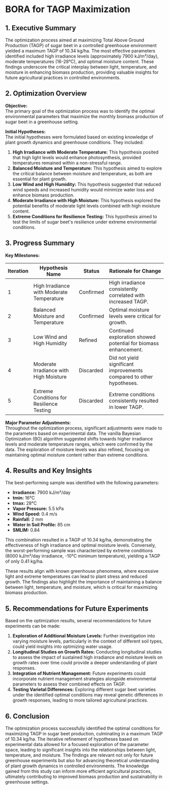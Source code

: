 # BORA for TAGP Maximization 

## 1. Executive Summary

The optimization process aimed at maximizing Total Above Ground Production (TAGP) of sugar beet in a controlled greenhouse environment yielded a maximum TAGP of 10.34 kg/ha. The most effective parameters identified included high irradiance levels (approximately 7900 kJ/m²/day), moderate temperatures (16-28°C), and optimal moisture content. These findings underscore the critical interplay between light, temperature, and moisture in enhancing biomass production, providing valuable insights for future agricultural practices in controlled environments.

## 2. Optimization Overview

**Objective:**  
The primary goal of the optimization process was to identify the optimal environmental parameters that maximize the monthly biomass production of sugar beet in a greenhouse setting.

**Initial Hypotheses:**  
The initial hypotheses were formulated based on existing knowledge of plant growth dynamics and greenhouse conditions. They included:

1. **High Irradiance with Moderate Temperature:** This hypothesis posited that high light levels would enhance photosynthesis, provided temperatures remained within a non-stressful range.
2. **Balanced Moisture and Temperature:** This hypothesis aimed to explore the critical balance between moisture and temperature, as both are essential for plant growth.
3. **Low Wind and High Humidity:** This hypothesis suggested that reduced wind speeds and increased humidity would minimize water loss and enhance biomass production.
4. **Moderate Irradiance with High Moisture:** This hypothesis explored the potential benefits of moderate light levels combined with high moisture content.
5. **Extreme Conditions for Resilience Testing:** This hypothesis aimed to test the limits of sugar beet's resilience under extreme environmental conditions.

## 3. Progress Summary

**Key Milestones:**

| Iteration | Hypothesis Name                          | Status         | Rationale for Change                                      |
|-----------|------------------------------------------|----------------|----------------------------------------------------------|
| 1         | High Irradiance with Moderate Temperature | Confirmed      | High irradiance consistently correlated with increased TAGP. |
| 2         | Balanced Moisture and Temperature        | Confirmed      | Optimal moisture levels were critical for growth.        |
| 3         | Low Wind and High Humidity               | Refined        | Continued exploration showed potential for biomass enhancement. |
| 4         | Moderate Irradiance with High Moisture   | Discarded      | Did not yield significant improvements compared to other hypotheses. |
| 5         | Extreme Conditions for Resilience Testing  | Discarded      | Extreme conditions consistently resulted in lower TAGP.  |

**Major Parameter Adjustments:**  
Throughout the optimization process, significant adjustments were made to the parameters based on experimental data. The vanilla Bayesian Optimization (BO) algorithm suggested shifts towards higher irradiance levels and moderate temperature ranges, which were confirmed by the data. The exploration of moisture levels was also refined, focusing on maintaining optimal moisture content rather than extreme conditions. 

## 4. Results and Key Insights

The best-performing sample was identified with the following parameters:

- **Irradiance:** 7900 kJ/m²/day
- **tmin:** 16°C
- **tmax:** 28°C
- **Vapor Pressure:** 5.5 kPa
- **Wind Speed:** 0.4 m/s
- **Rainfall:** 2 mm
- **Water in Soil Profile:** 85 cm
- **SMLIM:** 0.84

This combination resulted in a TAGP of 10.34 kg/ha, demonstrating the effectiveness of high irradiance and optimal moisture levels. Conversely, the worst-performing sample was characterized by extreme conditions (8000 kJ/m²/day irradiance, -10°C minimum temperature), yielding a TAGP of only 0.41 kg/ha. 

These results align with known greenhouse phenomena, where excessive light and extreme temperatures can lead to plant stress and reduced growth. The findings also highlight the importance of maintaining a balance between light, temperature, and moisture, which is critical for maximizing biomass production.

## 5. Recommendations for Future Experiments

Based on the optimization results, several recommendations for future experiments can be made:

1. **Exploration of Additional Moisture Levels:** Further investigation into varying moisture levels, particularly in the context of different soil types, could yield insights into optimizing water usage.
2. **Longitudinal Studies on Growth Rates:** Conducting longitudinal studies to assess the impact of sustained high irradiance and moisture levels on growth rates over time could provide a deeper understanding of plant responses.
3. **Integration of Nutrient Management:** Future experiments could incorporate nutrient management strategies alongside environmental parameters to assess their combined effects on TAGP.
4. **Testing Varietal Differences:** Exploring different sugar beet varieties under the identified optimal conditions may reveal genetic differences in growth responses, leading to more tailored agricultural practices.

## 6. Conclusion

The optimization process successfully identified the optimal conditions for maximizing TAGP in sugar beet production, culminating in a maximum TAGP of 10.34 kg/ha. The iterative refinement of hypotheses based on experimental data allowed for a focused exploration of the parameter space, leading to significant insights into the relationships between light, temperature, and moisture. The findings are relevant not only for future greenhouse experiments but also for advancing theoretical understanding of plant growth dynamics in controlled environments. The knowledge gained from this study can inform more efficient agricultural practices, ultimately contributing to improved biomass production and sustainability in greenhouse settings.